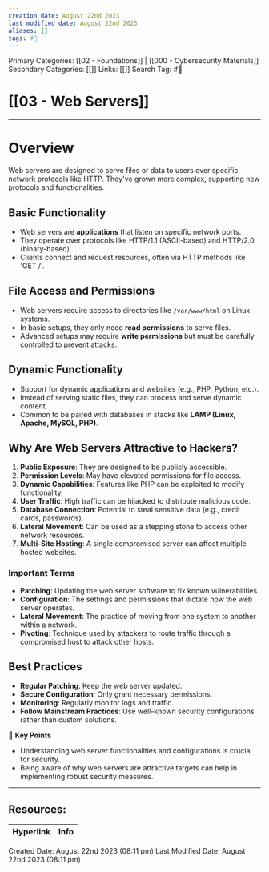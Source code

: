 ```yaml
---
creation date: August 22nd 2023
last modified date: August 22nd 2023
aliases: []
tags: #📖
---
```


Primary Categories: [[02 - Foundations]] | [[000 - Cybersecurity Materials]] 
Secondary Categories: [[]] 
Links: [[]] 
Search Tag: #📖  

# [[03 - Web Servers]]  

___
# Overview
Web servers are designed to serve files or data to users over specific network protocols like HTTP. They've grown more complex, supporting new protocols and functionalities.
## Basic Functionality
- Web servers are **applications** that listen on specific network ports.
- They operate over protocols like HTTP/1.1 (ASCII-based) and HTTP/2.0 (binary-based).
- Clients connect and request resources, often via HTTP methods like 'GET /'.
## File Access and Permissions
- Web servers require access to directories like `/var/www/html` on Linux systems.
- In basic setups, they only need **read permissions** to serve files.
- Advanced setups may require **write permissions** but must be carefully controlled to prevent attacks.
## Dynamic Functionality
- Support for dynamic applications and websites (e.g., PHP, Python, etc.).
- Instead of serving static files, they can process and serve dynamic content.
- Common to be paired with databases in stacks like **LAMP (Linux, Apache, MySQL, PHP)**.
## Why Are Web Servers Attractive to Hackers?

1. **Public Exposure**: They are designed to be publicly accessible.
2. **Permission Levels**: May have elevated permissions for file access.
3. **Dynamic Capabilities**: Features like PHP can be exploited to modify functionality.
4. **User Traffic**: High traffic can be hijacked to distribute malicious code.
5. **Database Connection**: Potential to steal sensitive data (e.g., credit cards, passwords).
6. **Lateral Movement**: Can be used as a stepping stone to access other network resources.
7. **Multi-Site Hosting**: A single compromised server can affect multiple hosted websites.
### Important Terms

- **Patching**: Updating the web server software to fix known vulnerabilities.
- **Configuration**: The settings and permissions that dictate how the web server operates.
- **Lateral Movement**: The practice of moving from one system to another within a network.
- **Pivoting**: Technique used by attackers to route traffic through a compromised host to attack other hosts.
## Best Practices

- **Regular Patching**: Keep the web server updated.
- **Secure Configuration**: Only grant necessary permissions.
- **Monitoring**: Regularly monitor logs and traffic.
- **Follow Mainstream Practices**: Use well-known security configurations rather than custom solutions.

🔑 **Key Points**
- Understanding web server functionalities and configurations is crucial for security.
- Being aware of why web servers are attractive targets can help in implementing robust security measures.




___

## Resources:

| Hyperlink | Info |
| --------- | ---- |


Created Date: August 22nd 2023 (08:11 pm) 
Last Modified Date: August 22nd 2023 (08:11 pm)
